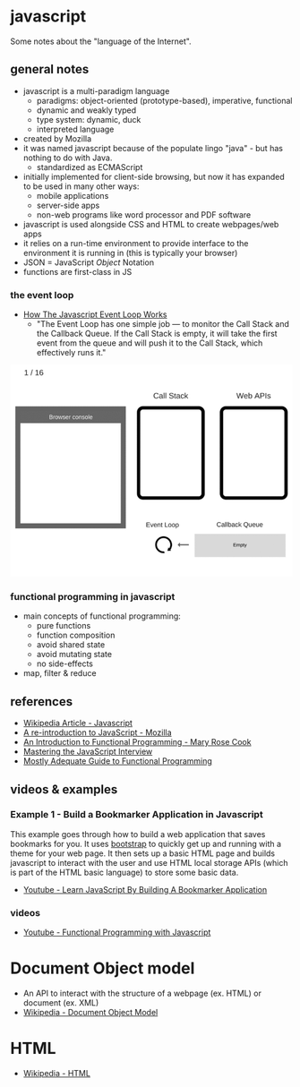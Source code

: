 # javascript
Some notes about the "language of the Internet".

## general notes
* javascript is a multi-paradigm language
    * paradigms: object-oriented (prototype-based), imperative, functional
    * dynamic and weakly typed
    * type system: dynamic, duck
    * interpreted language
* created by Mozilla
* it was named javascript because of the populate lingo "java" - but has
    nothing to do with Java.
    * standardized as ECMAScript
* initially implemented for client-side browsing, but now it has expanded to be
    used in many other ways:
    * mobile applications
    * server-side apps
    * non-web programs like word processor and PDF software
* javascript is used alongside CSS and HTML to create webpages/web apps
* it relies on a run-time environment to provide interface to the environment it
    is running in (this is typically your browser)
* JSON = JavaScript *Object* Notation
* functions are first-class in JS

### the event loop
* [How The Javascript Event Loop Works](https://blog.sessionstack.com/how-javascript-works-event-loop-and-the-rise-of-async-programming-5-ways-to-better-coding-with-2f077c4438b5)
  * "The Event Loop has one simple job — to monitor the Call Stack and the Callback Queue. If the Call Stack is empty, it will take the first event from the queue and will push it to the Call Stack, which effectively runs it."

![](img/1*TozSrkk92l8ho6d8JxqF_w.gif)


### functional programming in javascript
* main concepts of functional programming:
    * pure functions
    * function composition
    * avoid shared state
    * avoid mutating state
    * no side-effects
* map, filter & reduce

## references
* [Wikipedia Article - Javascript](https://en.wikipedia.org/wiki/JavaScript)
* [A re-introduction to JavaScript - Mozilla](https://developer.mozilla.org/en-US/docs/Web/JavaScript/A_re-introduction_to_JavaScript)
* [An Introduction to Functional Programming - Mary Rose Cook](https://codewords.recurse.com/issues/one/an-introduction-to-functional-programming)
* [Mastering the JavaScript Interview](https://medium.com/javascript-scene/master-the-javascript-interview-what-is-functional-programming-7f218c68b3a0)
* [Mostly Adequate Guide to Functional Programming](https://github.com/MostlyAdequate/mostly-adequate-guide)

## videos & examples
### Example 1 - Build a Bookmarker Application in Javascript
This example goes through how to build a web application that saves bookmarks
for you. It uses [bootstrap](https://getbootstrap.com/) to quickly get up and
running with a theme for your web page. It then sets up a basic HTML page and
builds javascript to interact with the user and use HTML local storage APIs
(which is part of the HTML basic language) to store some basic data.
* [Youtube - Learn JavaScript By Building A Bookmarker Application](https://www.youtube.com/watch?v=DIVfDZZeGxM)

### videos
* [Youtube - Functional Programming with Javascript](https://www.youtube.com/watch?v=e-5obm1G_FY)

# Document Object model
* An API to interact with the structure of a webpage (ex. HTML) or document (ex. XML)
* [Wikipedia - Document Object Model](https://en.wikipedia.org/wiki/Document_Object_Model)

# HTML
* [Wikipedia - HTML](https://en.wikipedia.org/wiki/HTML)
